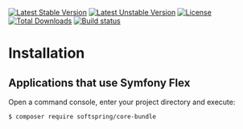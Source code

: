 [![Latest Stable Version](https://poser.pugx.org/softspring/core-bundle/v/stable.svg)](https://packagist.org/packages/softspring/core-bundle)
[![Latest Unstable Version](https://poser.pugx.org/softspring/core-bundle/v/unstable.svg)](https://packagist.org/packages/softspring/core-bundle)
[![License](https://poser.pugx.org/softspring/core-bundle/license.svg)](https://packagist.org/packages/softspring/core-bundle)
[![Total Downloads](https://poser.pugx.org/softspring/core-bundle/downloads)](https://packagist.org/packages/softspring/core-bundle)
[![Build status](https://travis-ci.com/softspring/core-bundle.svg?branch=master)](https://travis-ci.com/softspring/core-bundle)

# Installation

## Applications that use Symfony Flex

Open a command console, enter your project directory and execute:

```console
$ composer require softspring/core-bundle
```
